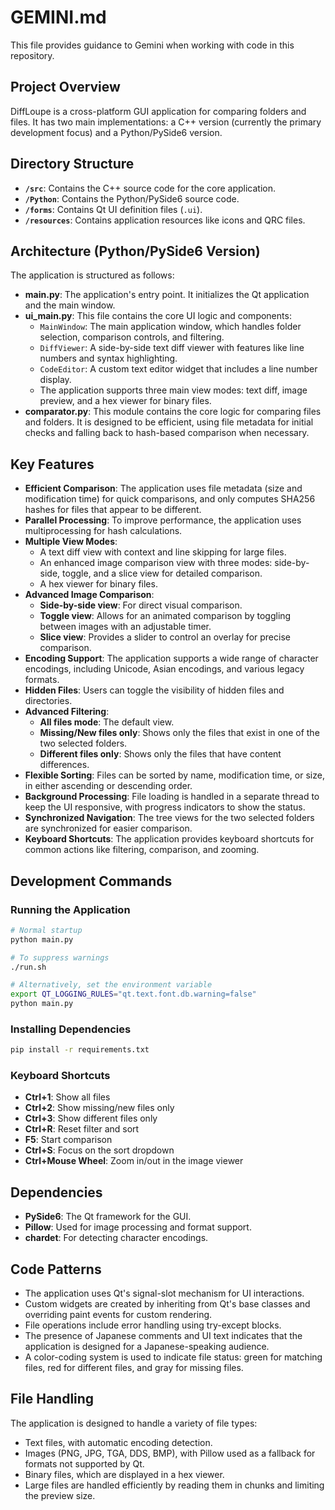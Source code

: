 # GEMINI.md

This file provides guidance to Gemini when working with code in this repository.

## Project Overview

DiffLoupe is a cross-platform GUI application for comparing folders and files. It has two main implementations: a C++ version (currently the primary development focus) and a Python/PySide6 version.

## Directory Structure

*   **`/src`**: Contains the C++ source code for the core application.
*   **`/Python`**: Contains the Python/PySide6 source code.
*   **`/forms`**: Contains Qt UI definition files (`.ui`).
*   **`/resources`**: Contains application resources like icons and QRC files.

## Architecture (Python/PySide6 Version)

The application is structured as follows:

- **main.py**: The application's entry point. It initializes the Qt application and the main window.
- **ui_main.py**: This file contains the core UI logic and components:
  - `MainWindow`: The main application window, which handles folder selection, comparison controls, and filtering.
  - `DiffViewer`: A side-by-side text diff viewer with features like line numbers and syntax highlighting.
  - `CodeEditor`: A custom text editor widget that includes a line number display.
  - The application supports three main view modes: text diff, image preview, and a hex viewer for binary files.
- **comparator.py**: This module contains the core logic for comparing files and folders. It is designed to be efficient, using file metadata for initial checks and falling back to hash-based comparison when necessary.

## Key Features

- **Efficient Comparison**: The application uses file metadata (size and modification time) for quick comparisons, and only computes SHA256 hashes for files that appear to be different.
- **Parallel Processing**: To improve performance, the application uses multiprocessing for hash calculations.
- **Multiple View Modes**:
  - A text diff view with context and line skipping for large files.
  - An enhanced image comparison view with three modes: side-by-side, toggle, and a slice view for detailed comparison.
  - A hex viewer for binary files.
- **Advanced Image Comparison**:
  - **Side-by-side view**: For direct visual comparison.
  - **Toggle view**: Allows for an animated comparison by toggling between images with an adjustable timer.
  - **Slice view**: Provides a slider to control an overlay for precise comparison.
- **Encoding Support**: The application supports a wide range of character encodings, including Unicode, Asian encodings, and various legacy formats.
- **Hidden Files**: Users can toggle the visibility of hidden files and directories.
- **Advanced Filtering**:
  - **All files mode**: The default view.
  - **Missing/New files only**: Shows only the files that exist in one of the two selected folders.
  - **Different files only**: Shows only the files that have content differences.
- **Flexible Sorting**: Files can be sorted by name, modification time, or size, in either ascending or descending order.
- **Background Processing**: File loading is handled in a separate thread to keep the UI responsive, with progress indicators to show the status.
- **Synchronized Navigation**: The tree views for the two selected folders are synchronized for easier comparison.
- **Keyboard Shortcuts**: The application provides keyboard shortcuts for common actions like filtering, comparison, and zooming.

## Development Commands

### Running the Application
```bash
# Normal startup
python main.py

# To suppress warnings
./run.sh

# Alternatively, set the environment variable
export QT_LOGGING_RULES="qt.text.font.db.warning=false"
python main.py
```

### Installing Dependencies
```bash
pip install -r requirements.txt
```

### Keyboard Shortcuts
- **Ctrl+1**: Show all files
- **Ctrl+2**: Show missing/new files only
- **Ctrl+3**: Show different files only
- **Ctrl+R**: Reset filter and sort
- **F5**: Start comparison
- **Ctrl+S**: Focus on the sort dropdown
- **Ctrl+Mouse Wheel**: Zoom in/out in the image viewer

## Dependencies

- **PySide6**: The Qt framework for the GUI.
- **Pillow**: Used for image processing and format support.
- **chardet**: For detecting character encodings.

## Code Patterns

- The application uses Qt's signal-slot mechanism for UI interactions.
- Custom widgets are created by inheriting from Qt's base classes and overriding paint events for custom rendering.
- File operations include error handling using try-except blocks.
- The presence of Japanese comments and UI text indicates that the application is designed for a Japanese-speaking audience.
- A color-coding system is used to indicate file status: green for matching files, red for different files, and gray for missing files.

## File Handling

The application is designed to handle a variety of file types:
- Text files, with automatic encoding detection.
- Images (PNG, JPG, TGA, DDS, BMP), with Pillow used as a fallback for formats not supported by Qt.
- Binary files, which are displayed in a hex viewer.
- Large files are handled efficiently by reading them in chunks and limiting the preview size.


